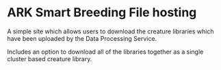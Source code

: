 # ARK Smart Breeding File hosting

A simple site which allows users to download the creature libraries which have been uploaded by the Data Processing Service.

Includes an option to download all of the libraries together as a single cluster based creature library.